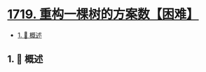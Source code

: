 # [1719. 重构一棵树的方案数【困难】](https://github.com/Tdahuyou/TNotes.leetcode/tree/main/notes/1719.%20%E9%87%8D%E6%9E%84%E4%B8%80%E6%A3%B5%E6%A0%91%E7%9A%84%E6%96%B9%E6%A1%88%E6%95%B0%E3%80%90%E5%9B%B0%E9%9A%BE%E3%80%91)

<!-- region:toc -->

- [1. 📝 概述](#1--概述)

<!-- endregion:toc -->

## 1. 📝 概述
